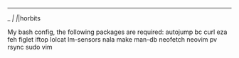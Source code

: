   _______
  \_   _|
    |_|horbits 

My bash config, the following packages are required: 
autojump bc curl eza feh figlet iftop lolcat lm-sensors nala make man-db neofetch neovim pv rsync sudo vim
